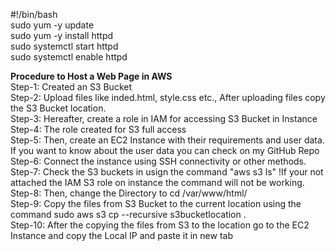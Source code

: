 #!/bin/bash<br />
sudo yum -y update<br />
sudo yum -y install httpd<br />
sudo systemctl start httpd<br />
sudo systemctl enable httpd<br />

<b>Procedure to Host a Web Page in AWS </b><br />
Step-1: Created an S3 Bucket<br />
Step-2: Upload files like inded.html, style.css etc., After uploading files copy the S3 Bucket location.<br />
Step-3: Hereafter, create a role in IAM for accessing S3 Bucket in Instance<br />
Step-4: The role created for S3 full access<br />
Step-5: Then, create an EC2 Instance with their requirements and user data. If you want to know about the user data you can check on my GitHub Repo<br />
Step-6: Connect the instance using SSH connectivity or other methods.<br />
Step-7: Check the S3 buckets in usign the command "aws s3 ls" !If your not attached the IAM S3 role on instance the command will not be working.<br />
Step-8: Then, change the Directory to cd /var/www/html/<br />
Step-9: Copy the files from S3 Bucket to the current location using the command sudo aws s3 cp --recursive s3bucketlocation .<br />
Step-10: After the copying the files from S3 to the location go to the EC2 Instance and copy the Local IP and paste it in new tab<br />
